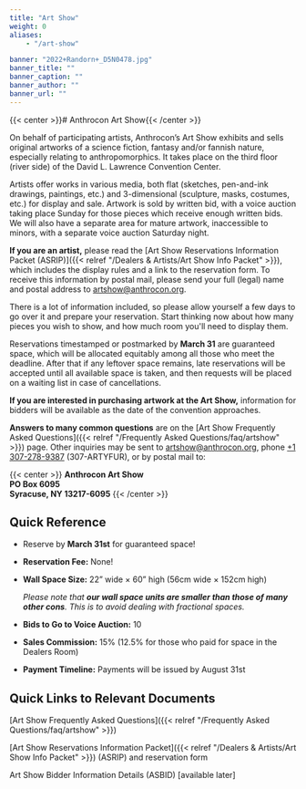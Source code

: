 ```yaml
---
title: "Art Show"
weight: 0
aliases:
    - "/art-show"

banner: "2022+Randorn+_D5N0478.jpg"
banner_title: ""
banner_caption: ""
banner_author: ""
banner_url: ""
---
```


{{< center >}}# Anthrocon Art Show{{< /center >}}

On behalf of participating artists, Anthrocon’s Art Show exhibits and sells original artworks of a science fiction, fantasy and/or fannish nature, especially relating to anthropomorphics. It takes place on the third floor (river side) of the David L. Lawrence Convention Center.

Artists offer works in various media, both flat (sketches, pen-and-ink drawings, paintings, etc.) and 3-dimensional (sculpture, masks, costumes, etc.) for display and sale. Artwork is sold by written bid, with a voice auction taking place Sunday for those pieces which receive enough written bids. We will also have a separate area for mature artwork, inaccessible to minors, with a separate voice auction Saturday night.

**If you are an artist,** please read the [Art Show Reservations Information Packet (ASRIP)]({{< relref "/Dealers & Artists/Art Show Info Packet" >}}), which includes the display rules and a link to the reservation form. To receive this information by postal mail, please send your full (legal) name and postal address to <artshow@anthrocon.org>.

There is a lot of information included, so please allow yourself a few days to go over it and prepare your reservation. Start thinking now about how many pieces you wish to show, and how much room you'll need to display them.

Reservations timestamped or postmarked by **March 31** are guaranteed space, which will be allocated equitably among all those who meet the deadline. After that if any leftover space remains, late reservations will be accepted until all available space is taken, and then requests will be placed on a waiting list in case of cancellations.

**If you are interested in purchasing artwork at the Art Show,** information for bidders will be available as the date of the convention approaches.

**Answers to many common questions** are on the [Art Show Frequently Asked Questions]({{< relref "/Frequently Asked Questions/faq/artshow" >}}) page. Other inquiries may be sent to <artshow@anthrocon.org>, phone [+1 307-278-9387](tel:1-307-278-9387) (307-ARTYFUR), or by postal mail to:

{{< center >}}
**Anthrocon Art Show**<br>
**PO Box 6095**<br>
**Syracuse, NY 13217-6095**
{{< /center >}}

## Quick Reference

- Reserve by **March 31st** for guaranteed space!
- **Reservation Fee:** None!
- **Wall Space Size:** 22” wide × 60” high (56cm wide × 152cm high)

    *Please note that **our wall space units are smaller than those of many other cons**. This is to avoid dealing with fractional spaces.*

- **Bids to Go to Voice Auction:** 10
- **Sales Commission:** 15% (12.5% for those who paid for space in the Dealers Room)
- **Payment Timeline:** Payments will be issued by August 31st

## Quick Links to Relevant Documents

[Art Show Frequently Asked Questions]({{< relref "/Frequently Asked Questions/faq/artshow" >}})

[Art Show Reservations Information Packet]({{< relref "/Dealers & Artists/Art Show Info Packet" >}}) (ASRIP) and reservation form

Art Show Bidder Information Details (ASBID) [available later]
